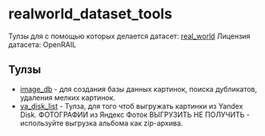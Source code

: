 # realworld_dataset_tools
Тулзы для с помощью которых делается датасет: [real_world](https://huggingface.co/datasets/saintbyte/real_world)
Лицензия датасета: OpenRAIL
## Тулзы
* [image_db](https://github.com/saintbyte/image_db) - для создания базы данных картинок,
поиска дубликатов, удаления мелких картинок. 
* [ya_disk_list](https://github.com/saintbyte/ya_disk_list) - Тулза, для того чтоб выгружать 
картинки из Yandex Disk. ФОТОГРАФИИ из Яндекс Фоток ВЫГРУЗИТЬ НЕ ПОЛУЧИТЬ -
используйте выгрузка альбома как zip-архива.